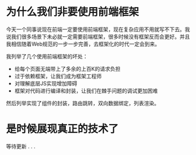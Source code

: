 # 为什么我们非要使用前端框架
今天一个同事说现在前端一定要使用前端框架，现在复杂应用不用就写不下去。我说我们很多场景下未必就一定需要前端框架，很多时候没有框架反而会更好。并且我相信随着Web规范的一步一步完善，去框架化的时代一定会到来。

我列举了几个使用前端框架的坏处：
* 给每个页面无端带上了多余的上百K的请求负担
* 过于依赖框架，让我们成为框架工程师
* 对理解底层JS实现增加障碍
* 框架对代码进行编译和封装，让我们在棘手问题的调试更加困难

然后列举实现了组件的封装，路由跳转，双向数据绑定，列表渲染。

# 是时候展现真正的技术了
等待更新 . . .
